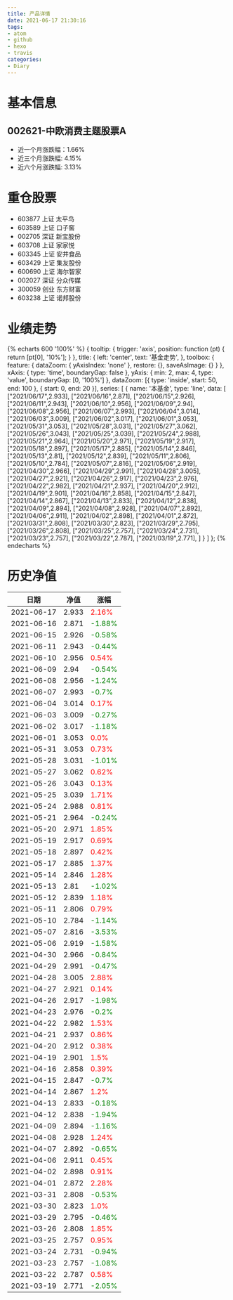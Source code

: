 ```yaml
---
title: 产品详情
date: 2021-06-17 21:30:16
tags:
- atom
- github
- hexo
- travis
categories:
- Diary
---
```


# 基本信息
## 002621-中欧消费主题股票A
- 近一个月涨跌幅：1.66%
- 近三个月涨跌幅: 4.15%
- 近六个月涨跌幅: 3.13%

# 重仓股票
- 603877 上证 太平鸟
- 603589 上证 口子窖
- 002705 深证 新宝股份
- 603708 上证 家家悦
- 603345 上证 安井食品
- 603429 上证 集友股份
- 600690 上证 海尔智家
- 002027 深证 分众传媒
- 300059 创业 东方财富
- 603238 上证 诺邦股份
# 业绩走势

{% echarts 600 '100%' %}
{
  tooltip: {
        trigger: 'axis',
        position: function (pt) {
            return [pt[0], '10%'];
        }
    },
    title: {
        left: 'center',
        text: '基金走势',
    },
    toolbox: {
        feature: {
            dataZoom: {
                yAxisIndex: 'none'
            },
            restore: {},
            saveAsImage: {}
        }
    },
    xAxis: {
        type: 'time',
        boundaryGap: false
    },
    yAxis: {
        min: 2,
        max: 4,
        type: 'value',
        boundaryGap: [0, '100%']
    },
    dataZoom: [{
        type: 'inside',
        start: 50,
        end: 100
    }, {
        start: 0,
        end: 20
    }],
    series: [
        {
            name: '本基金',
            type: 'line',
            data: [
["2021/06/17",2.933],
["2021/06/16",2.871],
["2021/06/15",2.926],
["2021/06/11",2.943],
["2021/06/10",2.956],
["2021/06/09",2.94],
["2021/06/08",2.956],
["2021/06/07",2.993],
["2021/06/04",3.014],
["2021/06/03",3.009],
["2021/06/02",3.017],
["2021/06/01",3.053],
["2021/05/31",3.053],
["2021/05/28",3.031],
["2021/05/27",3.062],
["2021/05/26",3.043],
["2021/05/25",3.039],
["2021/05/24",2.988],
["2021/05/21",2.964],
["2021/05/20",2.971],
["2021/05/19",2.917],
["2021/05/18",2.897],
["2021/05/17",2.885],
["2021/05/14",2.846],
["2021/05/13",2.81],
["2021/05/12",2.839],
["2021/05/11",2.806],
["2021/05/10",2.784],
["2021/05/07",2.816],
["2021/05/06",2.919],
["2021/04/30",2.966],
["2021/04/29",2.991],
["2021/04/28",3.005],
["2021/04/27",2.921],
["2021/04/26",2.917],
["2021/04/23",2.976],
["2021/04/22",2.982],
["2021/04/21",2.937],
["2021/04/20",2.912],
["2021/04/19",2.901],
["2021/04/16",2.858],
["2021/04/15",2.847],
["2021/04/14",2.867],
["2021/04/13",2.833],
["2021/04/12",2.838],
["2021/04/09",2.894],
["2021/04/08",2.928],
["2021/04/07",2.892],
["2021/04/06",2.911],
["2021/04/02",2.898],
["2021/04/01",2.872],
["2021/03/31",2.808],
["2021/03/30",2.823],
["2021/03/29",2.795],
["2021/03/26",2.808],
["2021/03/25",2.757],
["2021/03/24",2.731],
["2021/03/23",2.757],
["2021/03/22",2.787],
["2021/03/19",2.771],
]
        }
    ]
};
{% endecharts %}

# 历史净值

| 日期 | 净值 | 涨幅 |
| --- | --- | --- |
|2021-06-17|2.933|<font color=red>2.16%</font>|
|2021-06-16|2.871|<font color=green>-1.88%</font>|
|2021-06-15|2.926|<font color=green>-0.58%</font>|
|2021-06-11|2.943|<font color=green>-0.44%</font>|
|2021-06-10|2.956|<font color=red>0.54%</font>|
|2021-06-09|2.94|<font color=green>-0.54%</font>|
|2021-06-08|2.956|<font color=green>-1.24%</font>|
|2021-06-07|2.993|<font color=green>-0.7%</font>|
|2021-06-04|3.014|<font color=red>0.17%</font>|
|2021-06-03|3.009|<font color=green>-0.27%</font>|
|2021-06-02|3.017|<font color=green>-1.18%</font>|
|2021-06-01|3.053|<font color=red>0.0%</font>|
|2021-05-31|3.053|<font color=red>0.73%</font>|
|2021-05-28|3.031|<font color=green>-1.01%</font>|
|2021-05-27|3.062|<font color=red>0.62%</font>|
|2021-05-26|3.043|<font color=red>0.13%</font>|
|2021-05-25|3.039|<font color=red>1.71%</font>|
|2021-05-24|2.988|<font color=red>0.81%</font>|
|2021-05-21|2.964|<font color=green>-0.24%</font>|
|2021-05-20|2.971|<font color=red>1.85%</font>|
|2021-05-19|2.917|<font color=red>0.69%</font>|
|2021-05-18|2.897|<font color=red>0.42%</font>|
|2021-05-17|2.885|<font color=red>1.37%</font>|
|2021-05-14|2.846|<font color=red>1.28%</font>|
|2021-05-13|2.81|<font color=green>-1.02%</font>|
|2021-05-12|2.839|<font color=red>1.18%</font>|
|2021-05-11|2.806|<font color=red>0.79%</font>|
|2021-05-10|2.784|<font color=green>-1.14%</font>|
|2021-05-07|2.816|<font color=green>-3.53%</font>|
|2021-05-06|2.919|<font color=green>-1.58%</font>|
|2021-04-30|2.966|<font color=green>-0.84%</font>|
|2021-04-29|2.991|<font color=green>-0.47%</font>|
|2021-04-28|3.005|<font color=red>2.88%</font>|
|2021-04-27|2.921|<font color=red>0.14%</font>|
|2021-04-26|2.917|<font color=green>-1.98%</font>|
|2021-04-23|2.976|<font color=green>-0.2%</font>|
|2021-04-22|2.982|<font color=red>1.53%</font>|
|2021-04-21|2.937|<font color=red>0.86%</font>|
|2021-04-20|2.912|<font color=red>0.38%</font>|
|2021-04-19|2.901|<font color=red>1.5%</font>|
|2021-04-16|2.858|<font color=red>0.39%</font>|
|2021-04-15|2.847|<font color=green>-0.7%</font>|
|2021-04-14|2.867|<font color=red>1.2%</font>|
|2021-04-13|2.833|<font color=green>-0.18%</font>|
|2021-04-12|2.838|<font color=green>-1.94%</font>|
|2021-04-09|2.894|<font color=green>-1.16%</font>|
|2021-04-08|2.928|<font color=red>1.24%</font>|
|2021-04-07|2.892|<font color=green>-0.65%</font>|
|2021-04-06|2.911|<font color=red>0.45%</font>|
|2021-04-02|2.898|<font color=red>0.91%</font>|
|2021-04-01|2.872|<font color=red>2.28%</font>|
|2021-03-31|2.808|<font color=green>-0.53%</font>|
|2021-03-30|2.823|<font color=red>1.0%</font>|
|2021-03-29|2.795|<font color=green>-0.46%</font>|
|2021-03-26|2.808|<font color=red>1.85%</font>|
|2021-03-25|2.757|<font color=red>0.95%</font>|
|2021-03-24|2.731|<font color=green>-0.94%</font>|
|2021-03-23|2.757|<font color=green>-1.08%</font>|
|2021-03-22|2.787|<font color=red>0.58%</font>|
|2021-03-19|2.771|<font color=green>-2.05%</font>|
